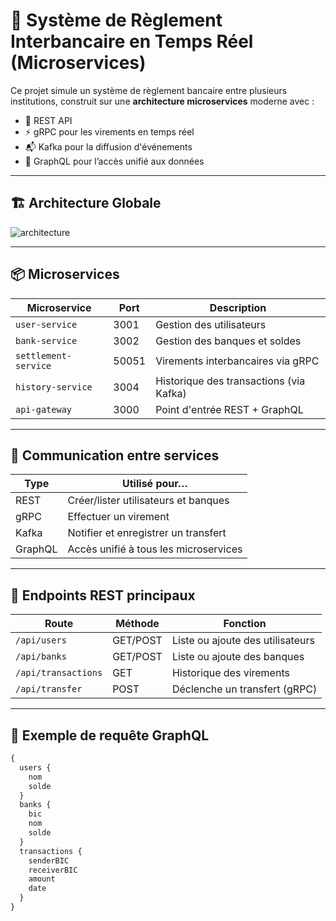 # 💸 Système de Règlement Interbancaire en Temps Réel (Microservices)

Ce projet simule un système de règlement bancaire entre plusieurs institutions, construit sur une **architecture microservices** moderne avec :

- 🔗 REST API
- ⚡ gRPC pour les virements en temps réel
- 📬 Kafka pour la diffusion d'événements
- 🔎 GraphQL pour l’accès unifié aux données

---

## 🏗️ Architecture Globale

![architecture](./docs/architecture.png)


---

## 📦 Microservices

| Microservice         | Port   | Description                                 |
|----------------------|--------|---------------------------------------------|
| `user-service`       | 3001   | Gestion des utilisateurs                    |
| `bank-service`       | 3002   | Gestion des banques et soldes               |
| `settlement-service` | 50051  | Virements interbancaires via gRPC           |
| `history-service`    | 3004   | Historique des transactions (via Kafka)     |
| `api-gateway`        | 3000   | Point d'entrée REST + GraphQL               |

---

## 📡 Communication entre services

| Type      | Utilisé pour…                          |
|-----------|----------------------------------------|
| REST      | Créer/lister utilisateurs et banques   |
| gRPC      | Effectuer un virement                  |
| Kafka     | Notifier et enregistrer un transfert   |
| GraphQL   | Accès unifié à tous les microservices  |

---

## 🧪 Endpoints REST principaux

| Route                          | Méthode | Fonction                          |
|-------------------------------|---------|-----------------------------------|
| `/api/users`                  | GET/POST| Liste ou ajoute des utilisateurs  |
| `/api/banks`                  | GET/POST| Liste ou ajoute des banques       |
| `/api/transactions`           | GET     | Historique des virements          |
| `/api/transfer`               | POST    | Déclenche un transfert (gRPC)     |

---

## 🔎 Exemple de requête GraphQL

```graphql
{
  users {
    nom
    solde
  }
  banks {
    bic
    nom
    solde
  }
  transactions {
    senderBIC
    receiverBIC
    amount
    date
  }
}
